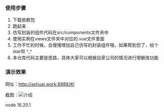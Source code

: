 ### 使用步骤
1. 下载依赖包
2. 跑起来
3. 仿写封装的组件代码在src/components文件夹中
4. 使用实例在views文件夹中对应的.vue文件里面
5. 工作不忙的时候，会慢慢增加自己仿写的封装组件哦，如果帮到您了，给个star呗 ^_^
6. 本仓库代码主要是思路，具体大家可以根据自家公司的情况进行增删改功能

### 演示效果

网址：http://ashuai.work:8888/#/

截图：![介绍](https://user-images.githubusercontent.com/35264821/205479444-b64d3864-cb44-4562-952d-5fe9080fa8e2.png)

node 16.20.1